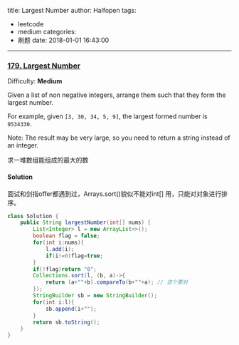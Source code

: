 title: Largest Number
author: Halfopen
tags:
  - leetcode
  - medium
categories:
  - 刷题
date: 2018-01-01 16:43:00
---
### [179\. Largest Number](https://leetcode.com/problems/largest-number/description/)

Difficulty: **Medium**

Given a list of non negative integers, arrange them such that they form the largest number.

For example, given `[3, 30, 34, 5, 9]`, the largest formed number is `9534330`.

Note: The result may be very large, so you need to return a string instead of an integer.

求一堆数组能组成的最大的数

#### Solution

面试和剑指offer都遇到过，Arrays.sort()貌似不能对int[] 用，只能对对象进行排序。

```java
class Solution {
    public String largestNumber(int[] nums) {
        List<Integer> l = new ArrayList<>();
        boolean flag = false;
        for(int i:nums){
            l.add(i);
            if(i!=0)flag=true;
        }
        if(!flag)return "0";
        Collections.sort(l, (b, a)->{
            return (a+""+b).compareTo(b+""+a); // 这个要对
        });
        StringBuilder sb = new StringBuilder();
        for(int i:l){
            sb.append(i+"");
        }
        return sb.toString();
    }
}
```